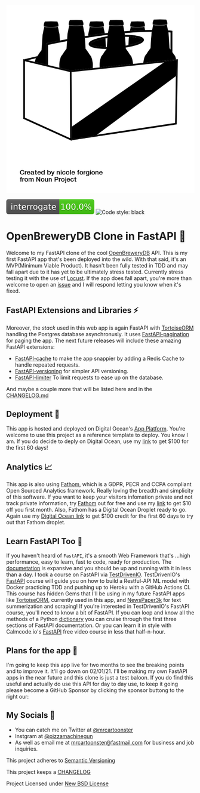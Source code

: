 ![Beer](img/noun_Beer_23573.png)

![interrogate](img/interrogate_badge.svg) ![Code style: black](https://img.shields.io/badge/code%20style-black-000000.svg)

# OpenBreweryDB Clone in FastAPI :beers:

Welcome to my FastAPI clone of the cool [OpenBreweryDB](https://www.openbrewerydb.org/) API. This is my first FastAPI app that's been deployed into the wild. With that said, it's an MVP(Minimum Viable Product). It hasn't been fully tested in TDD and may fall apart due to it has yet to be ultimately stress tested. Currently stress testing it with the use of [Locust](https://locust.io/). If the app does fall apart, you're more than welcome to open an [issue](https://github.com/mrcartoonster/openbrewery_fastapi_tortoiseORM/issues) and I will respond letting you know when it's fixed.

## FastAPI Extensions and Libraries ⚡️

Moreover, the *stack* used in this web app is again FastAPI with [TortoiseORM](https://tortoise-orm.readthedocs.io/en/latest/) handling the Postgres database asynchronusly. It uses [FastAPI-pagination](https://github.com/uriyyo/fastapi-pagination) for paging the app. The next future releases will include these amazing FastAPI extensions:

* [FastAPI-cache](https://github.com/long2ice/fastapi-cache) to make the app
  snappier by adding a Redis Cache to handle repeated requests.
* [FastAPI-versioning](https://github.com/DeanWay/fastapi-versioning) for
  simpler API versioning.
* [FastAPI-limiter](https://github.com/long2ice/fastapi-limiter) To limit requests to ease up on the database.

And maybe a couple more that will be listed here and in the
[CHANGELOG.md](CHANGELOG.md)

## Deployment 🚀

This app is hosted and deployed on Digital Ocean's [App Platform](https://www.digitalocean.com/docs/app-platform/). You're welcome to use this project as a reference template to deploy. You know I am. If you do decide to deply on Digital Ocean, use my [link](https://m.do.co/c/beef14f5483f) to get \$100 for the first 60 days!

## Analytics :chart_with_upwards_trend:

This app is also using [Fathom](https://usefathom.com/ref/QZWVPY), which is a GDPR, PECR and CCPA compliant Open Sourced Analytics framework. Really loving the breadth and simplicity of this software. If you want to keep your visitors infomation private and not track private information, try [Fathom](https://usefathom.com/ref/QZWVPY) out for free and use my [link](https://usefathom.com/ref/QZWVPY) to get \$10 off you first month. Also, Fathom has a Digital Ocean Droplet ready to go. Again use my [Digital Ocean link](https://m.do.co/c/beef14f5483f) to get $100 credit for the first 60 days to try out that Fathom droplet.

## Learn FastAPI Too 📝

If you haven't heard of `FastAPI`, it's a smooth Web Framework that's ...high performance, easy to learn, fast to code, ready for production. The [documetation](https://fastapi.tiangolo.com/) is expansive and you should be up and running with it in less than a day. I took a course on FastAPI via [TestDrivenIO](https://testdriven.io/courses/tdd-fastapi/?utm_source=mrcartoonster). TestDrivenIO's [FastAPI](https://testdriven.io/courses/tdd-fastapi/?utm_source=mrcartoonster) course will guide you on how to build a Restful-API ML model with Docker practicing TDD and pushing up to Heroku with a GitHub Actions CI. This course has hidden Gems that I'll be using in my future FastAPI apps like [TortoiseORM](https://tortoise-orm.readthedocs.io/en/latest/), currently used in this app, and [NewsPaper3k](https://newspaper.readthedocs.io/en/latest/) for text summerization and scraping! If you're interested in TestDrivenIO's FastAPI course, you'll need to know a bit of FastAPI. If you can loop and know all the methods of a Python [dictionary](https://docs.python.org/3/library/stdtypes.html?highlight=dict#mapping-types-dict) you can cruise through the first three sections of FastAPI documentation. Or you can learn it in style with Calmcode.io's [FastAPI](https://calmcode.io/fastapi/hello-world.html) free video course in less that half-n-hour.

## Plans for the app 🔖

I'm going to keep this app live for two months to see the breaking points and to improve it. It'll go down on 02/01/21. I'll be making my own FastAPI apps in the near future and this clone is just a test baloon. If you do find this useful and actually do use this API for day to day use, to keep it going please become a GitHub Sponsor by clicking the sponsor buttong to the right our:


## My Socials :speech_balloon:

* You can catch me on Twitter at [@mrcartoonster](https://twitter.com/mrcartoonster)
* Instgram at [@pizzamachinegun](https://www.instagram.com/pizzamachinegun/)
* As well as email me at [mrcartoonster@fastmail.com](mrcartoonster@fastmail.com) for business and job inquiries.


This project adheres to [Semantic Versioning](https://semver.org/spec/v2.0.0.html)

This project keeps a [CHANGELOG](CHANGELOG.md)

Project Licensed under [New BSD License](LICENSE)
